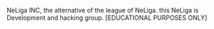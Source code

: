 NeLiga INC, the alternative of the league of NeLiga. this NeLiga is Development and hacking group. [EDUCATIONAL PURPOSES ONLY]
